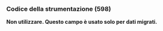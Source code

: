 ### Codice della strumentazione (598)
**Non utilizzare. Questo campo è usato solo per dati migrati.**